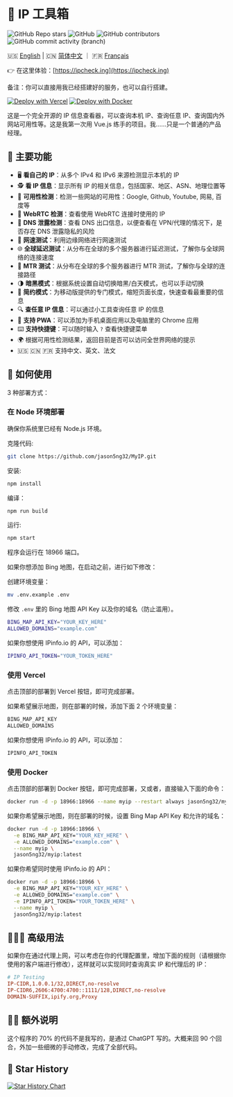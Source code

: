 # 🧰 IP 工具箱

![GitHub Repo stars](https://img.shields.io/github/stars/jason5ng32/MyIP)
![GitHub](https://img.shields.io/github/license/jason5ng32/MyIP)
![GitHub contributors](https://img.shields.io/github/contributors/jason5ng32/MyIP)
![GitHub commit activity (branch)](https://img.shields.io/github/commit-activity/m/jason5ng32/MyIP)

🇺🇸 [English](README.md) | 🇨🇳 [简体中文](README_ZH.md) ｜ 🇫🇷 [Français](README_FR.md)

👉 在这里体验：[https://ipcheck.ing](https://ipcheck.ing)

备注：你可以直接用我已经搭建好的服务，也可以自行搭建。

[![Deploy with Vercel](https://raw.githubusercontent.com/jason5ng32/MyIP/main/public/Vercel.svg)](https://vercel.com/new/clone?repository-url=https%3A%2F%2Fgithub.com%2Fjason5ng32%2FMyIP&project-name=MyIP&repository-name=MyIP)
[![Deploy with Docker](https://raw.githubusercontent.com/jason5ng32/MyIP/main/public/Docker.svg)](https://hub.docker.com/r/jason5ng32/myip)

这是一个完全开源的 IP 信息查看器，可以查询本机 IP、查询任意 IP、查询国内外网站可用性等。这是我第一次用 Vue.js 练手的项目。我……只是一个普通的产品经理。

## 👀 主要功能

* 🖥️ **看自己的 IP**：从多个 IPv4 和 IPv6 来源检测显示本机的 IP
* 🕵️ **看 IP 信息**：显示所有 IP 的相关信息，包括国家、地区、ASN、地理位置等
* 🚦 **可用性检测**：检测一些网站的可用性：Google, Github, Youtube, 网易, 百度等
* 🚥 **WebRTC 检测**：查看使用 WebRTC 连接时使用的 IP
* 🛑 **DNS 泄露检测**：查看 DNS 出口信息，以便查看在 VPN/代理的情况下，是否存在 DNS 泄露隐私的风险
* 🚀 **网速测试**：利用边缘网络进行网速测试
* 🌐 **全球延迟测试**：从分布在全球的多个服务器进行延迟测试，了解你与全球网络的连接速度
* 📡 **MTR 测试**：从分布在全球的多个服务器进行 MTR 测试，了解你与全球的连接路径
* 🌗 **暗黑模式**：根据系统设置自动切换暗黑/白天模式，也可以手动切换
* 📱 **简约模式**：为移动版提供的专门模式，缩短页面长度，快速查看最重要的信息
* 🔍 **查任意 IP 信息**：可以通过小工具查询任意 IP 的信息
* 📲 **支持 PWA**：可以添加为手机桌面应用以及电脑里的 Chrome 应用
* ⌨️ **支持快捷键**：可以随时输入 `?` 查看快捷键菜单
* 🌍 根据可用性检测结果，返回目前是否可以访问全世界网络的提示
* 🇺🇸 🇨🇳 🇫🇷 支持中文、英文、法文

## 📕 如何使用

3 种部署方式：

### 在 Node 环境部署

确保你系统里已经有 Node.js 环境。

克隆代码:

```bash
git clone https://github.com/jason5ng32/MyIP.git
```

安装:

```bash
npm install
```

编译：

```bash
npm run build
```

运行:

```bash
npm start
```

程序会运行在 18966 端口。

如果你想添加 Bing 地图，在启动之前，进行如下修改：

创建环境变量：

```bash
mv .env.example .env
```

修改 `.env` 里的 Bing 地图 API Key 以及你的域名（防止滥用）。

```bash
BING_MAP_API_KEY="YOUR_KEY_HERE"
ALLOWED_DOMAINS="example.com"
```

如果你想使用 IPinfo.io 的 API，可以添加：

```bash
IPINFO_API_TOKEN="YOUR_TOKEN_HERE"
```

### 使用 Vercel

点击顶部的部署到 Vercel 按钮，即可完成部署。

如果希望展示地图，则在部署的时候，添加下面 2 个环境变量：

```bash
BING_MAP_API_KEY
ALLOWED_DOMAINS
```

如果你想使用 IPinfo.io 的 API，可以添加：

```bash
IPINFO_API_TOKEN
```

### 使用 Docker

点击顶部的部署到 Docker 按钮，即可完成部署，又或者，直接输入下面的命令：

```bash
docker run -d -p 18966:18966 --name myip --restart always jason5ng32/myip:latest
```

如果你希望展示地图，则在部署的时候，设置 Bing Map API Key 和允许的域名：

```bash
docker run -d -p 18966:18966 \
  -e BING_MAP_API_KEY="YOUR_KEY_HERE" \
  -e ALLOWED_DOMAINS="example.com" \
  --name myip \
  jason5ng32/myip:latest

```

如果你希望同时使用 IPinfo.io 的 API：

```bash
docker run -d -p 18966:18966 \
  -e BING_MAP_API_KEY="YOUR_KEY_HERE" \
  -e ALLOWED_DOMAINS="example.com" \
  -e IPINFO_API_TOKEN="YOUR_TOKEN_HERE" \
  --name myip \
  jason5ng32/myip:latest

```

## 👩🏻‍💻 高级用法

如果你在通过代理上网，可以考虑在你的代理配置里，增加下面的规则（请根据你使用的客户端进行修改），这样就可以实现同时查询真实 IP 和代理后的 IP：

```ini
# IP Testing
IP-CIDR,1.0.0.1/32,DIRECT,no-resolve
IP-CIDR6,2606:4700:4700::1111/128,DIRECT,no-resolve
DOMAIN-SUFFIX,ipify.org,Proxy
```

## 😶‍🌫️ 额外说明

这个程序的 70% 的代码不是我写的，是通过 ChatGPT 写的。大概来回 90 个回合，外加一些细微的手动修改，完成了全部代码。

## 🌟 Star History

[![Star History Chart](https://api.star-history.com/svg?repos=jason5ng32/MyIP&type=Date)](https://star-history.com/#jason5ng32/MyIP&Date)